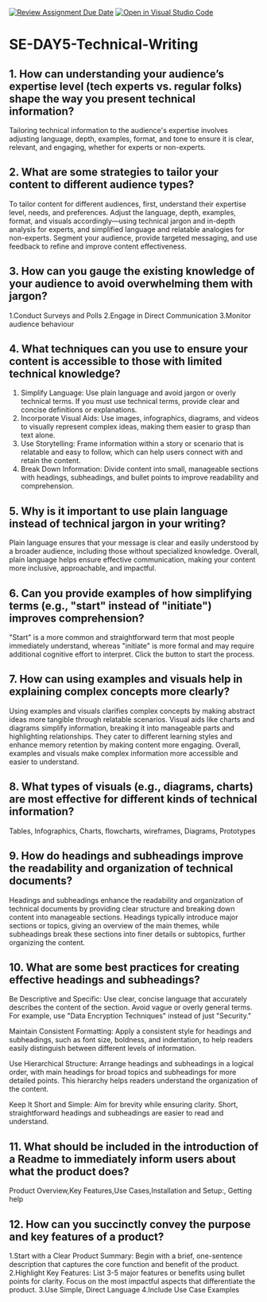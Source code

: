 [![Review Assignment Due Date](https://classroom.github.com/assets/deadline-readme-button-22041afd0340ce965d47ae6ef1cefeee28c7c493a6346c4f15d667ab976d596c.svg)](https://classroom.github.com/a/zsAR-pyY)
[![Open in Visual Studio Code](https://classroom.github.com/assets/open-in-vscode-2e0aaae1b6195c2367325f4f02e2d04e9abb55f0b24a779b69b11b9e10269abc.svg)](https://classroom.github.com/online_ide?assignment_repo_id=15717359&assignment_repo_type=AssignmentRepo)
# SE-DAY5-Technical-Writing
## 1. How can understanding your audience’s expertise level (tech experts vs. regular folks) shape the way you present technical information?
Tailoring technical information to the audience's expertise involves adjusting language, depth, examples, format, and tone to ensure it is clear, relevant, and engaging, whether for experts or non-experts.

## 2. What are some strategies to tailor your content to different audience types?
To tailor content for different audiences, first, understand their expertise level, needs, and preferences. Adjust the language, depth, examples, format, and visuals accordingly—using technical jargon and in-depth analysis for experts, and simplified language and relatable analogies for non-experts. Segment your audience, provide targeted messaging, and use feedback to refine and improve content effectiveness.

## 3. How can you gauge the existing knowledge of your audience to avoid overwhelming them with jargon?
1.Conduct Surveys and Polls
2.Engage in Direct Communication
3.Monitor audience behaviour

## 4. What techniques can you use to ensure your content is accessible to those with limited technical knowledge?
1. Simplify Language: Use plain language and avoid jargon or overly technical terms. If you must use technical terms, provide clear and concise definitions or explanations.
2. Incorporate Visual Aids: Use images, infographics, diagrams, and videos to visually represent complex ideas, making them easier to grasp than text alone.
3. Use Storytelling: Frame information within a story or scenario that is relatable and easy to follow, which can help users connect with and retain the content.
4. Break Down Information: Divide content into small, manageable sections with headings, subheadings, and bullet points to improve readability and comprehension.

## 5. Why is it important to use plain language instead of technical jargon in your writing?
Plain language ensures that your message is clear and easily understood by a broader audience, including those without specialized knowledge.
Overall, plain language helps ensure effective communication, making your content more inclusive, approachable, and impactful.

## 6. Can you provide examples of how simplifying terms (e.g., "start" instead of "initiate") improves comprehension?
 "Start" is a more common and straightforward term that most people immediately understand, whereas "initiate" is more formal and may require additional cognitive effort to interpret.
 Click the button to start the process.
 
## 7. How can using examples and visuals help in explaining complex concepts more clearly?
Using examples and visuals clarifies complex concepts by making abstract ideas more tangible through relatable scenarios. Visual aids like charts and diagrams simplify information, breaking it into manageable parts and highlighting relationships. They cater to different learning styles and enhance memory retention by making content more engaging. Overall, examples and visuals make complex information more accessible and easier to understand.

## 8. What types of visuals (e.g., diagrams, charts) are most effective for different kinds of technical information?
Tables, Infographics, Charts, flowcharts, wireframes, Diagrams, Prototypes

## 9. How do headings and subheadings improve the readability and organization of technical documents?
Headings and subheadings enhance the readability and organization of technical documents by providing clear structure and breaking down content into manageable sections. Headings typically introduce major sections or topics, giving an overview of the main themes, while subheadings break these sections into finer details or subtopics, further organizing the content.

## 10. What are some best practices for creating effective headings and subheadings?
Be Descriptive and Specific: Use clear, concise language that accurately describes the content of the section. Avoid vague or overly general terms. For example, use "Data Encryption Techniques" instead of just "Security."

Maintain Consistent Formatting: Apply a consistent style for headings and subheadings, such as font size, boldness, and indentation, to help readers easily distinguish between different levels of information.

Use Hierarchical Structure: Arrange headings and subheadings in a logical order, with main headings for broad topics and subheadings for more detailed points. This hierarchy helps readers understand the organization of the content.

Keep It Short and Simple: Aim for brevity while ensuring clarity. Short, straightforward headings and subheadings are easier to read and understand.

## 11. What should be included in the introduction of a Readme to immediately inform users about what the product does?
Product Overview,Key Features,Use Cases,Installation and Setup:, Getting help

## 12. How can you succinctly convey the purpose and key features of a product?
1.Start with a Clear Product Summary: Begin with a brief, one-sentence description that captures the core function and benefit of the product.
2.Highlight Key Features: List 3-5 major features or benefits using bullet points for clarity. Focus on the most impactful aspects that differentiate the product.
3.Use Simple, Direct Language
4.Include Use Case Examples

